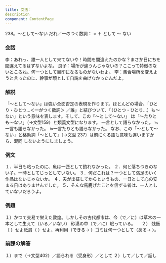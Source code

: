 ```yaml
---
title: 文法：
description
component: ContentPage
---
```



238。～として～ない
だれ／一のつく数詞： × ＋ として ～ ない
### 会話
李：あれっ、誰一人として来てないや！時間を間違えたのかな？まさか日にちを間違えてるはずないよな。 良子：場所が違うんじゃないの？ここって特徴のないところね。何一つとして目印になるものがないわよ。
李：集合場所を変えようと言ったのに、幹事が頑として自説を曲げなかったんだよ。
### 解説
「～として～ない」は強い全面否定の表現を作ります。ほとんどの場合、「ひとり・ひとつ…＜一がつく数詞＞
／誰」と結びついて、「（ひとつ・ひとり…）も～ない」という意味を表します。そして、この「～として～ない」 は「～たりとも～ない」（→文型159）と類義文型になります。
一言として語らなかった。
≒一言も語らなかった。
≒一言たりとも語らなかった。
なお、この「～として～ない」と格助詞「～として」（→文型 237）は前にくる語も意味も違いますから、混同 しないようにしましょう。
### 例文
１．半日も粘ったのに、魚は一匹として釣れなかった。
２．何と落ちつきのない子。一時としてじっとしていない。
３．何だこれは？一つとして満足のいく作品はないじゃないか。
４．夫が出征してからというもの、一日として心の安まる日はありませんでした。
５．そんな馬鹿げたことを信ずる者は、一人としていないだろうよ。
### 例題
１）かつて交易で栄えた敦煌。しかしその古代都市は、今（で／に）は草木の一本として生えて（いる／いない）
砂漠の中（で／に）眠っている。    
２） 残飯（ ）せよ紙屑（ ）せよ、再利用（できる→ ）ゴミは何一つとして（ある→ ）。
### 前課の解答
１）まで（→文型402）／語られる（受身形）／として
２）して／して／話し
